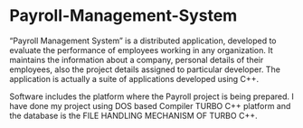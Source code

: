 # Payroll-Management-System
“Payroll Management System” is a distributed application, developed to evaluate the performance of employees working in any organization. It maintains the information about a company, personal details of their employees, also the project details assigned to particular developer. The application is actually a suite of applications developed using C++.

Software includes the platform where the Payroll project is being prepared. I have done my project using DOS based Compiler TURBO C++ platform and the database is the FILE HANDLING MECHANISM OF TURBO C++. 
